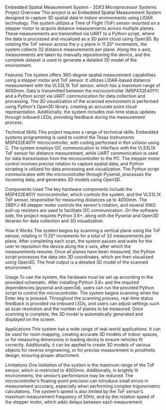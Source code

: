 Embedded Spatial Measurement System - 2DX3 Microprocessor Systems Project
Overview
This project is an Embedded Spatial Measurement System designed to capture 3D spatial data in indoor environments using LIDAR technology. The system utilizes a Time of Flight (ToF) sensor mounted on a stepper motor to acquire distance measurements across multiple planes. These measurements are transmitted via UART to a Python script, where the data is processed and visualized as a 3D point cloud using Open3D. By rotating the ToF sensor across the y-z plane in 11.25° increments, the system collects 32 distance measurements per plane. Along the x-axis, measurements are taken by manually repositioning the device, and the complete dataset is used to generate a detailed 3D model of the environment.

Features
The system offers 360-degree spatial measurement capabilities using a stepper motor and ToF sensor. It utilizes LIDAR-based distance measurement with the VL53L1X ToF sensor, which has a maximum range of 4000mm. Data is transmitted between the microcontroller (MSP432E401Y) and a Python script via UART communication for data collection and processing. The 3D visualization of the scanned environment is performed using Python's Open3D library, creating an accurate point cloud representation. Additionally, the system includes real-time status updates through onboard LEDs, providing feedback during the measurement process.

Technical Skills
This project requires a range of technical skills. Embedded systems programming is used to control the Texas Instruments MSP432E401Y microcontroller, with coding performed in Keil uVision using C. The system employs I2C communication to interface with the VL53L1X ToF sensor for distance measurement, while UART communication is used for data transmission from the microcontroller to the PC. The stepper motor control involves precise rotation to capture spatial data, and Python scripting is utilized for data processing and visualization. The Python script communicates with the microcontroller through Pyserial, processes the incoming data, and generates 3D models using Open3D.

Components Used
The key hardware components include the MSP432E401Y microcontroller, which controls the system, and the VL53L1X ToF sensor, responsible for measuring distances up to 4000mm. The 28BYJ-48 stepper motor controls the sensor's rotation, and several 10KΩ pull-up resistors are used to facilitate I2C communication. On the software side, the project requires Python 3.6+, along with the Pyserial and Open3D libraries for data collection and 3D visualization.

How It Works
The system begins by scanning a vertical plane using the ToF sensor, rotating in 11.25° increments for a total of 32 measurements per plane. After completing each scan, the system pauses and waits for the user to reposition the device along the x-axis, after which the measurements resume. Once all planes have been measured, the Python script processes the data into 3D coordinates, which are then visualized using Open3D. The final output is a detailed 3D model of the scanned environment.

Usage
To use the system, the hardware must be set up according to the provided schematic. After installing Python 3.6+ and the required dependencies (pyserial and open3d), users can run the provided Python script to control the microcontroller. The system begins scanning when the Enter key is pressed. Throughout the scanning process, real-time status feedback is provided via onboard LEDs, and users can adjust settings such as scan resolution and the number of planes to be measured. Once scanning is complete, the 3D model is automatically generated and displayed on the screen.

Applications
This system has a wide range of real-world applications. It can be used for room mapping, creating accurate 3D models of indoor spaces, or for measuring dimensions in loading docks to ensure vehicles fit correctly. Additionally, it can be applied to create 3D models of various objects for reverse engineering, or for precise measurement in prosthetic design, ensuring proper attachment.

Limitations
One limitation of the system is the maximum range of the ToF sensor, which is restricted to 4000mm. Additionally, in brightly lit environments, the sensor’s performance may be reduced. The microcontroller’s floating-point precision can introduce small errors in measurement accuracy, especially when performing complex trigonometric calculations. The system’s speed is also limited by the ToF sensor’s maximum measurement frequency of 50Hz, and by the rotation speed of the stepper motor, which adds delays between each measurement.
